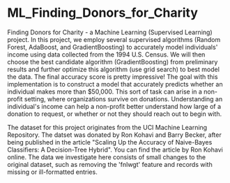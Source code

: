 # ML_Finding_Donors_for_Charity
Finding Donors for Charity - a Machine Learning (Supervised Learning) project.
In this project, we employ several supervised algorithms (Random Forest, AdaBoost, and GradientBoosting) to accurately model individuals' income using data collected from the 1994 U.S. Census. We will then choose the best candidate algorithm (GradientBoosting) from preliminary results and further optimize this algorithm (use grid search) to best model the data. The final accuracy score is pretty impressive! The goal with this implementation is to construct a model that accurately predicts whether an individual makes more than $50,000. This sort of task can arise in a non-profit setting, where organizations survive on donations. Understanding an individual's income can help a non-profit better understand how large of a donation to request, or whether or not they should reach out to begin with.

The dataset for this project originates from the UCI Machine Learning Repository. The datset was donated by Ron Kohavi and Barry Becker, after being published in the article "Scaling Up the Accuracy of Naive-Bayes Classifiers: A Decision-Tree Hybrid". You can find the article by Ron Kohavi online. The data we investigate here consists of small changes to the original dataset, such as removing the 'fnlwgt' feature and records with missing or ill-formatted entries.
